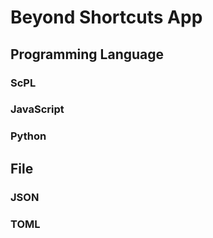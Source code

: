 # Beyond Shortcuts App



## Programming Language


### ScPL



### JavaScript


### Python


## File

### JSON

### TOML




















